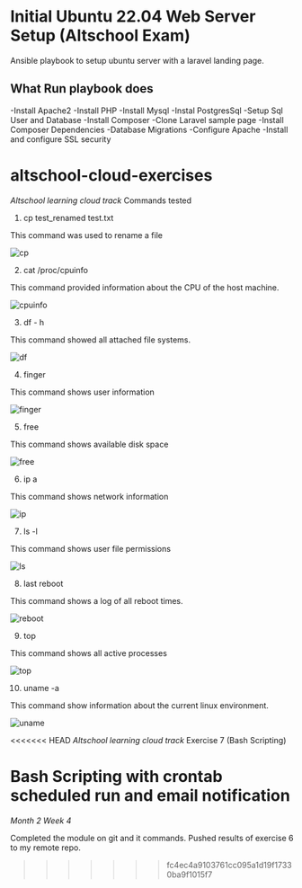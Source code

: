 # Initial Ubuntu 22.04 Web Server Setup (Altschool Exam)

Ansible playbook to setup ubuntu server with a laravel landing page.

## What Run playbook does

-Install Apache2
-Install PHP
-Install Mysql
-Instal PostgresSql
-Setup Sql User and Database
-Install Composer
-Clone Laravel sample page
-Install Composer Dependencies
-Database Migrations
-Configure Apache
-Install and configure SSL security 

# altschool-cloud-exercises

*Altschool learning cloud track*
Commands tested

1. cp test_renamed test.txt

This command was used to rename a file

![cp](https://user-images.githubusercontent.com/74077388/187058041-9d4b1047-c066-4229-a923-bb48047f56e8.png)

2. cat /proc/cpuinfo

This command provided information about the CPU of the host machine.

![cpuinfo](https://user-images.githubusercontent.com/74077388/187058096-2be94c6b-dd8d-4aa6-9eb5-fbb5a56f6402.png)


3. df - h

This command showed all attached file systems.

![df](https://user-images.githubusercontent.com/74077388/187058138-b58b4889-7265-4a59-a7a3-8fc1c51ead8b.png)

4. finger

This command shows user information

![finger](https://user-images.githubusercontent.com/74077388/187058173-b650d2a8-aef6-4100-a096-e5a6eb77801c.png)


5. free

This command shows available disk space

![free](https://user-images.githubusercontent.com/74077388/187058196-d31f42fe-e6a1-4480-9854-f235c9d14829.png)

6. ip a

This command shows network information

![ip](https://user-images.githubusercontent.com/74077388/187058209-b64776c5-3e7c-45f0-9515-f80ab1dd3616.png)

7.  ls -l

This command shows user file permissions

![ls](https://user-images.githubusercontent.com/74077388/187058228-3300c659-ed52-45cc-a60f-a681895fbb84.png)

8. last reboot

This command shows a log of all reboot times.

![reboot](https://user-images.githubusercontent.com/74077388/187058266-2e3bcf7f-66b2-42d5-aa07-1e459f4dbd8a.png)

9. top

This command shows all active processes

![top](https://user-images.githubusercontent.com/74077388/187058284-5708e174-dce7-4302-9116-04aef57c4ce6.png)

10. uname -a

This command show information about the current linux environment.

![uname](https://user-images.githubusercontent.com/74077388/187058317-31c6b0ab-34e6-46ce-9a4d-22b1f723027e.png)

<<<<<<< HEAD
*Altschool learning cloud track*
Exercise 7 (Bash Scripting)


Bash Scripting with crontab scheduled run and email notification
=======
*Month 2 Week 4*

Completed the module on git and it commands. Pushed results of exercise 6  to my remote repo.
>>>>>>> fc4ec4a9103761cc095a1d19f17330ba9f1015f7
